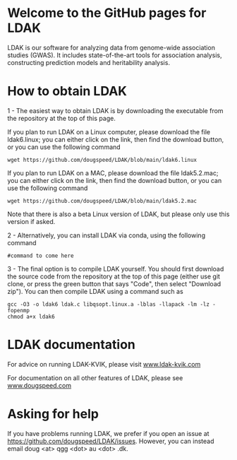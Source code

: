 # Welcome to the GitHub pages for LDAK

LDAK is our software for analyzing data from genome-wide association studies (GWAS). It includes state-of-the-art tools for association analysis, constructing prediction models and heritability analysis.

# How to obtain LDAK

1 - The easiest way to obtain LDAK is by downloading the executable from the repository at the top of this page.

If you plan to run LDAK on a Linux computer, please download the file ldak6.linux; you can either click on the link, then find the download button, or you can use the following command

```
wget https://github.com/dougspeed/LDAK/blob/main/ldak6.linux
```

If you plan to run LDAK on a MAC, please download the file ldak5.2.mac; you can either click on the link, then find the download button, or you can use the following command

```
wget https://github.com/dougspeed/LDAK/blob/main/ldak5.2.mac
```
Note that there is also a beta Linux version of LDAK, but please only use this version if asked.

2 - Alternatively, you can install LDAK via conda, using the following command

```
#command to come here
```

3 - The final option is to compile LDAK yourself. You should first download the source code from the repository at the top of this page (either use git clone, or press the green button that says "Code", then select "Download zip"). You can then compile LDAK using a command such as

```
gcc -O3 -o ldak6 ldak.c libqsopt.linux.a -lblas -llapack -lm -lz -fopenmp
chmod a+x ldak6
```

# LDAK documentation

For advice on running LDAK-KVIK, please visit www.ldak-kvik.com

For documentation on all other features of LDAK, please see www.dougspeed.com

# Asking for help

If you have problems running LDAK, we prefer if you open an issue at https://github.com/dougspeed/LDAK/issues. However, you can instead email doug \<at\> qgg \<dot\> au \<dot\> .dk.

